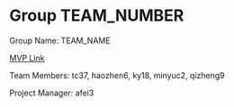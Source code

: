 # Group TEAM_NUMBER
Group Name: TEAM_NAME

[MVP Link](https://docs.google.com/document/d/1vCCad6SsudPw6WHdfyEJgRxZXe4fdXkcXDnRkcpO34w/edit?usp=sharing)

Team Members: tc37, haozhen6, ky18, minyuc2, qizheng9

Project Manager: afei3

